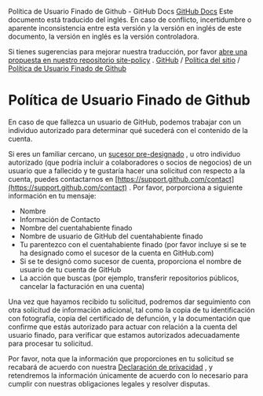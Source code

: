 Política de Usuario Finado de Github - GitHub Docs
[GitHub Docs](/es)
Este documento está traducido del inglés. En caso de conflicto, incertidumbre o aparente inconsistencia entre esta versión y la versión en inglés de este documento, la versión en inglés es la versión controladora.

Si tienes sugerencias para mejorar nuestra traducción, por favor
[abre una propuesta en nuestro repositorio site-policy](https://github.com/github/site-policy/issues)
.
[GitHub](/es/github)
/
[Política del sitio](/es/github/site-policy)
/
[Política de Usuario Finado de Github](/es/github/site-policy/github-deceased-user-policy)

# Política de Usuario Finado de Github

En caso de que fallezca un usuario de GitHub, podemos trabajar con un individuo autorizado para determinar qué sucederá con el contenido de la cuenta.

Si eres un familiar cercano, un
[sucesor pre-designado](/es/github/setting-up-and-managing-your-github-user-account/maintaining-ownership-continuity-of-your-user-accounts-repositories)
, u otro individuo autorizado (que podría incluir a colaboradores o socios de negocios) de un usuario que a fallecido y te gustaría hacer una solicitud con respecto a la cuenta, puedes contactarnos en
[https://support.github.com/contact](https://support.github.com/contact)
. Por favor, porporciona a siguiente información en tu mensaje:

- Nombre
- Información de Contacto
- Nombre del cuentahabiente finado
- Nombre de usuario de GitHub del cuentahabiente finado
- Tu parentezco con el cuentahabiente finado (por favor incluye si se te ha designado como el sucesor de la cuenta en GitHub.com)
- Si se te designó como sucesor de cuenta, proporciona el nombre de usuario de tu cuenta de GitHub
- La acción que buscas (por ejemplo, transferir repositorios públicos, cancelar la facturación en una cuenta)

Una vez que hayamos recibido tu solicitud, podremos dar seguimiento con otra solicitud de información adicional, tal como la copia de tu identificación con fotografía, copia del certificado de defunción, y la documentación que confirme que estás autorizado para actuar con relación a la cuenta del usuario finado, para verificar que estamos autorizados adecuadamente para procesar tu solicitud.

Por favor, nota que la información que proporciones en tu solicitud se recabará de acuerdo con nuestra
[Declaración de privacidad](/es/github/site-policy/github-privacy-statement)
, y retendremos la información únicamente de acuerdo con lo necesario para cumplir con nuestras obligaciones legales y resolver disputas.
